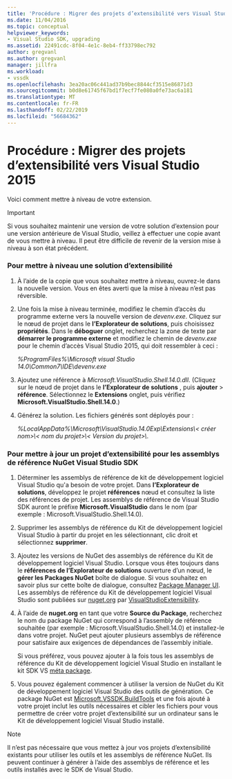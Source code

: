 ```yaml
---
title: 'Procédure : Migrer des projets d’extensibilité vers Visual Studio 2015 | Microsoft Docs'
ms.date: 11/04/2016
ms.topic: conceptual
helpviewer_keywords:
- Visual Studio SDK, upgrading
ms.assetid: 22491cdc-8f04-4e1c-8eb4-ff33798ec792
author: gregvanl
ms.author: gregvanl
manager: jillfra
ms.workload:
- vssdk
ms.openlocfilehash: 3ea20ac06c441ad37b9bec8844cf3515e86871d3
ms.sourcegitcommit: b0d8e61745f67bd1f7ecf7fe080a0fe73ac6a181
ms.translationtype: MT
ms.contentlocale: fr-FR
ms.lasthandoff: 02/22/2019
ms.locfileid: "56684362"
---
```

# <a name="how-to-migrate-extensibility-projects-to-visual-studio-2015"></a>Procédure : Migrer des projets d’extensibilité vers Visual Studio 2015
Voici comment mettre à niveau de votre extension.

> [!IMPORTANT]
>  Si vous souhaitez maintenir une version de votre solution d’extension pour une version antérieure de Visual Studio, veillez à effectuer une copie avant de vous mettre à niveau. Il peut être difficile de revenir de la version mise à niveau à son état précédent.

### <a name="to-upgrade-an-extensibility-solution"></a>Pour mettre à niveau une solution d’extensibilité

1.  À l’aide de la copie que vous souhaitez mettre à niveau, ouvrez-le dans la nouvelle version. Vous en êtes averti que la mise à niveau n’est pas réversible.

2.  Une fois la mise à niveau terminée, modifiez le chemin d’accès du programme externe vers la nouvelle version de *devenv.exe*. Cliquez sur le nœud de projet dans le **l’Explorateur de solutions**, puis choisissez **propriétés**. Dans le **déboguer** onglet, recherchez la zone de texte par **démarrer le programme externe** et modifiez le chemin de *devenv.exe* pour le chemin d’accès Visual Studio 2015, qui doit ressembler à ceci :

     *%ProgramFiles%\Microsoft visual Studio 14.0\Common7\IDE\devenv.exe*

3.  Ajoutez une référence à *Microsoft.VisualStudio.Shell.14.0.dll*. (Cliquez sur le nœud de projet dans le **l’Explorateur de solutions** , puis **ajouter** > **référence**. Sélectionnez le **Extensions** onglet, puis vérifiez **Microsoft.VisualStudio.Shell.14.0**.)

4.  Générez la solution. Les fichiers générés sont déployés pour :

     *%LocalAppData%\Microsoft\VisualStudio.14.0Exp\Extensions\\< créer nom\>\\< nom du projet\>\\< Version du projet\>\\*.

### <a name="to-update-an-extensibility-project-to-nuget-vs-sdk-reference-assemblies"></a>Pour mettre à jour un projet d’extensibilité pour les assemblys de référence NuGet Visual Studio SDK

1.  Déterminer les assemblys de référence de kit de développement logiciel Visual Studio qu'a besoin de votre projet.  Dans **l’Explorateur de solutions**, développez le projet **références** nœud et consultez la liste des références de projet.  Les assemblys de référence de Visual Studio SDK auront le préfixe **Microsoft.VisualStudio** dans le nom (par exemple : Microsoft.VisualStudio.Shell.14.0).

2.  Supprimer les assemblys de référence du Kit de développement logiciel Visual Studio à partir du projet en les sélectionnant, clic droit et sélectionnez **supprimer**.

3.  Ajoutez les versions de NuGet des assemblys de référence du Kit de développement logiciel Visual Studio.  Lorsque vous êtes toujours dans le **références de l’Explorateur de solutions** ouverture d’un nœud, le **gérer les Packages NuGet** boîte de dialogue.  Si vous souhaitez en savoir plus sur cette boîte de dialogue, consultez [Package Manager UI](/NuGet/Tools/Package-Manager-UI). Les assemblys de référence du Kit de développement logiciel Visual Studio sont publiées sur [nuget.org](http://www.nuget.org) par [VisualStudioExtensibility](http://www.nuget.org/profiles/VisualStudioExtensibility).

4.  À l’aide de **nuget.org** en tant que votre **Source du Package**, recherchez le nom du package NuGet qui correspond à l’assembly de référence souhaitée (par exemple : Microsoft.VisualStudio.Shell.14.0) et installez-le dans votre projet.  NuGet peut ajouter plusieurs assemblys de référence pour satisfaire aux exigences de dépendances de l’assembly initiale.

     Si vous préférez, vous pouvez ajouter à la fois tous les assemblys de référence du Kit de développement logiciel Visual Studio en installant le kit SDK VS [méta package](http://www.nuget.org/packages/VSSDK_Reference_Assemblies).

5.  Vous pouvez également commencer à utiliser la version de NuGet du Kit de développement logiciel Visual Studio des outils de génération. Ce package NuGet est [Microsoft.VSSDK.BuildTools](http://www.nuget.org/packages/Microsoft.VSSDK.BuildTools) et une fois ajouté à votre projet inclut les outils nécessaires et cibler les fichiers pour vous permettre de créer votre projet d’extensibilité sur un ordinateur sans le Kit de développement logiciel Visual Studio installé.

> [!NOTE]
>  Il n’est pas nécessaire que vous mettez à jour vos projets d’extensibilité existants pour utiliser les outils et les assemblys de référence NuGet.  Ils peuvent continuer à générer à l’aide des assemblys de référence et les outils installés avec le SDK de Visual Studio.